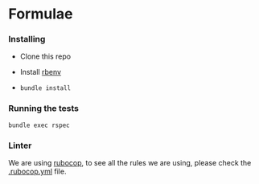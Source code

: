 # Formulae

### Installing

- Clone this repo

- Install [rbenv](https://github.com/rbenv/rbenv/blob/master/README.md#installation)

- `bundle install`

### Running the tests

```
bundle exec rspec
```

### Linter

We are using [rubocop](https://github.com/bbatsov/rubocop), to see all the rules we are using, please check the [.rubocop.yml](.rubocop.yml) file.
